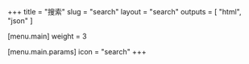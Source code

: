 +++
title = "搜索"
slug = "search"
layout = "search"
outputs = [ "html", "json" ]

[menu.main]
weight = 3

[menu.main.params]
icon = "search"
+++

